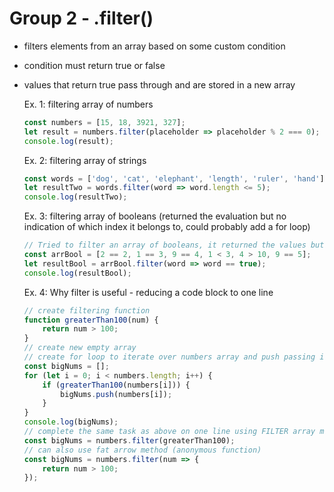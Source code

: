 # Group 2 - .filter()

-   filters elements from an array based on some custom condition
-   condition must return true or false
-   values that return true pass through and are stored in a new array

    Ex. 1: filtering array of numbers

    ```javascript
    const numbers = [15, 18, 3921, 327];
    let result = numbers.filter(placeholder => placeholder % 2 === 0);
    console.log(result);
    ```

    Ex. 2: filtering array of strings

    ```javascript
    const words = ['dog', 'cat', 'elephant', 'length', 'ruler', 'hand'];
    let resultTwo = words.filter(word => word.length <= 5);
    console.log(resultTwo);
    ```

    Ex. 3: filtering array of booleans (returned the evaluation but no indication of which index it belongs to, could probably add a for loop)

    ```javascript
    // Tried to filter an array of booleans, it returned the values but with no indication of which index the evaluation belongs to
    const arrBool = [2 == 2, 1 == 3, 9 == 4, 1 < 3, 4 > 10, 9 == 5];
    let resultBool = arrBool.filter(word => word == true);
    console.log(resultBool);
    ```

    Ex. 4: Why filter is useful - reducing a code block to one line

    ```javascript
    // create filtering function
    function greaterThan100(num) {
    	return num > 100;
    }
    // create new empty array
    // create for loop to iterate over numbers array and push passing items into new array
    const bigNums = [];
    for (let i = 0; i < numbers.length; i++) {
    	if (greaterThan100(numbers[i])) {
    		bigNums.push(numbers[i]);
    	}
    }
    console.log(bigNums);
    // complete the same task as above on one line using FILTER array method
    const bigNums = numbers.filter(greaterThan100);
    // can also use fat arrow method (anonymous function)
    const bigNums = numbers.filter(num => {
    	return num > 100;
    });
    ```
